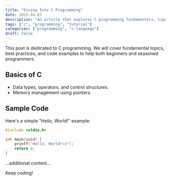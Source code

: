 ```yaml
---
title: "Diving Into C Programming"
date: 2025-04-03
description: "An article that explores C programming fundamentals, tips, and examples."
tags: ["c", "programming", "tutorial"]
categories: ["programming", "c-language"]
draft: false
---
```


This post is dedicated to C programming. We will cover fundamental topics, best practices, and code examples to help both beginners and seasoned programmers.

## Basics of C

- Data types, operators, and control structures.
- Memory management using pointers.

## Sample Code

Here's a simple "Hello, World!" example:

```c
#include <stdio.h>

int main(void) {
    printf("Hello, World!\n");
    return 0;
}
```

...additional content...

Keep coding!